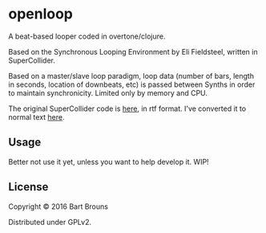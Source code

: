 # openloop

A beat-based looper coded in overtone/clojure.

Based on the Synchronous Looping Environment by Eli Fieldsteel, written in SuperCollider.

Based on a master/slave loop paradigm, loop data (number of bars, length in seconds, location of downbeats, etc) is passed between Synths in order to maintain synchronicity. Limited only by memory and CPU.

The original SuperCollider code is [here](http://dl.dropbox.com/u/233190/looping_environment_YT_2011-07-11_COMMENTS.rtf), in rtf format.
I've converted it to normal text [here](https://github.com/magnetophon/openloop/blob/master/doc/looping_environment_Eli_Fieldsteel.sc).

## Usage

Better not use it yet, unless you want to help develop it.
WIP!

## License

Copyright © 2016 Bart Brouns

Distributed under GPLv2.
